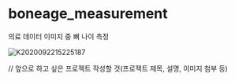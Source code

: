 # boneage_measurement

 의료 데이터 이미지 중 뼈 나이 측정 

![K2020092215225187](https://user-images.githubusercontent.com/71372898/194213831-c5dc7ce1-cf4c-40f6-8c31-530d058d26bc.png)


// 앞으로 하고 싶은 프로젝트 작성할 것(프로젝트 제목, 설명, 이미지 첨부 등)
